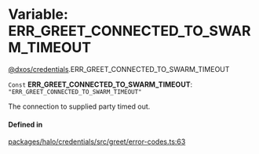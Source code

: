 # Variable: ERR\_GREET\_CONNECTED\_TO\_SWARM\_TIMEOUT

[@dxos/credentials](../modules/dxos_credentials.md).ERR_GREET_CONNECTED_TO_SWARM_TIMEOUT

 `Const` **ERR\_GREET\_CONNECTED\_TO\_SWARM\_TIMEOUT**: ``"ERR_GREET_CONNECTED_TO_SWARM_TIMEOUT"``

The connection to supplied party timed out.

#### Defined in

[packages/halo/credentials/src/greet/error-codes.ts:63](https://github.com/dxos/dxos/blob/main/packages/halo/credentials/src/greet/error-codes.ts#L63)
